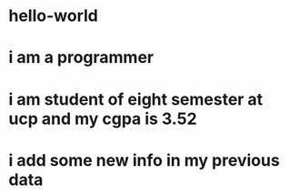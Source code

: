 # hello-world
# i am a programmer
# i am student of eight semester at ucp and my cgpa is 3.52
# i add some new info in my previous data
